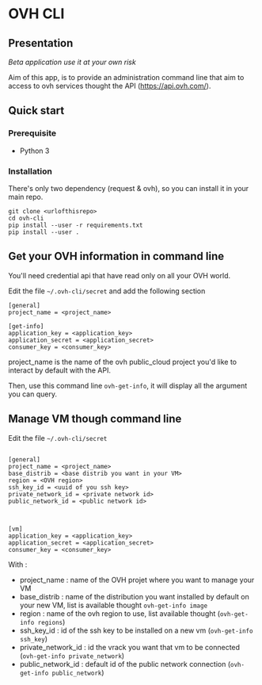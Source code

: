 # OVH CLI 


## Presentation 
*Beta application use it at your own risk*

Aim of this app, is to provide an administration command line that aim to access to ovh services thought the API (https://api.ovh.com/).


## Quick start

### Prerequisite

* Python 3

### Installation 

There's only two dependency (request & ovh), so you can install it in your main repo. 

```
git clone <urlofthisrepo>
cd ovh-cli
pip install --user -r requirements.txt
pip install --user .
```


## Get your OVH information in command line 

You'll need credential api that have read only on all your OVH world.

Edit the file `~/.ovh-cli/secret` and add the following section

```
[general]
project_name = <project_name>

[get-info]
application_key = <application_key>
application_secret = <application_secret>
consumer_key = <consumer_key>
```

project_name is the name of the ovh public_cloud project you'd like to interact by default with the API.

Then, use this command line `ovh-get-info`, it will display all the argument you can query. 

## Manage VM though command line


Edit the file `~/.ovh-cli/secret`

```

[general]
project_name = <project_name>
base_distrib = <base distrib you want in your VM>
region = <OVH region>
ssh_key_id = <uuid of you ssh key>
private_network_id = <private network id>
public_network_id = <public network id>



[vm]
application_key = <application_key>
application_secret = <application_secret>
consumer_key = <consumer_key>
```

With :
- project_name : name of the OVH projet where you want to manage your VM
- base_distrib : name of the distribution you want installed by default on your new VM, list is available thought `ovh-get-info image`
- region :  name of the ovh region to use, list available thought (`ovh-get-info regions`)
- ssh_key_id : id of the ssh key to be installed on a new vm (`ovh-get-info ssh_key`)
- private_network_id : id the vrack you want that vm to be connected (`ovh-get-info private_network`)
- public_network_id : default id of the public network connection (`ovh-get-info public_network`)

